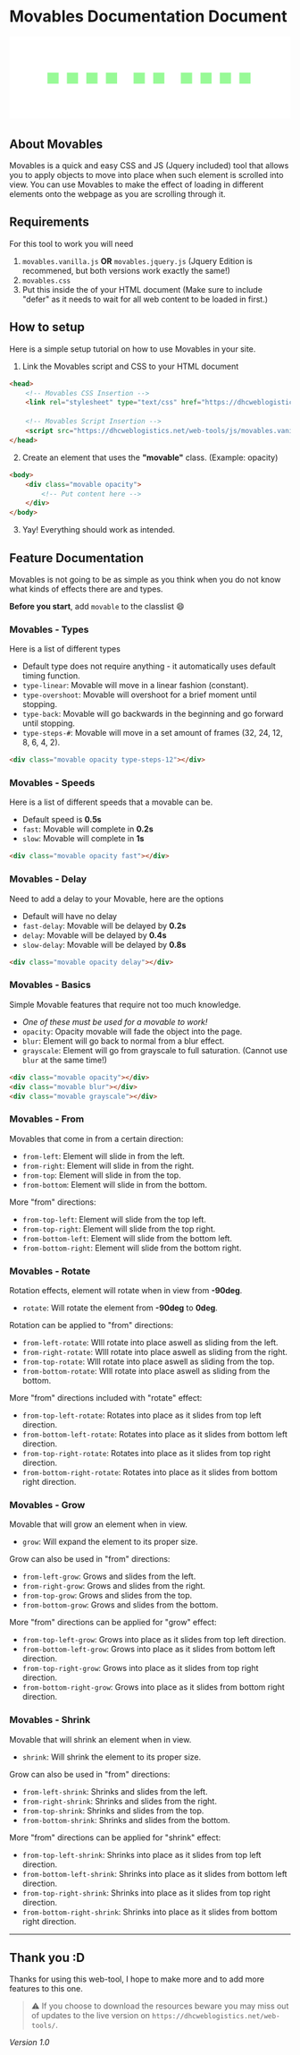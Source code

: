 # Movables Documentation Document

![movables thumbnail](movables_thumb2.gif) 

## About Movables
Movables is a quick and easy CSS and JS (Jquery included) tool that allows you to apply objects to move into place when such 
element is scrolled into view. You can use Movables to make the effect of loading in different elements onto the webpage as you 
are scrolling through it. 

## Requirements
For this tool to work you will need
1. `movables.vanilla.js` **OR** `movables.jquery.js` (Jquery Edition is recommened, but both versions work exactly the same!)
2. `movables.css`
3. Put this inside the **<head>** of your HTML document **<script src="movables.vanilla.js" defer></script>** (Make sure to include "defer" as it needs to wait for all web content to be loaded in first.)

## How to setup
Here is a simple setup tutorial on how to use Movables in your site.

1. Link the Movables script and CSS to your HTML document
```html
<head>
    <!-- Movables CSS Insertion -->
    <link rel="stylesheet" type="text/css" href="https://dhcweblogistics.net/web-tools/css/movables.css">

    <!-- Movables Script Insertion -->
    <script src="https://dhcweblogistics.net/web-tools/js/movables.vanilla.js" defer></script>
</head>
```

2. Create an element that uses the **"movable"** class. (Example: opacity)
```html
<body>
    <div class="movable opacity">
        <!-- Put content here -->
    </div>
</body>
```

3. Yay! Everything should work as intended.

## Feature Documentation
Movables is not going to be as simple as you think when you do not know what kinds of effects there are and types.

**Before you start**, add `movable` to the classlist :smile:

### Movables - Types
Here is a list of different types

- Default type does not require anything - it automatically uses default timing function.
- `type-linear`: Movable will move in a linear fashion (constant).
- `type-overshoot`: Movable will overshoot for a brief moment until stopping.
- `type-back`: Movable will go backwards in the beginning and go forward until stopping.
- `type-steps-#`: Movable will move in a set amount of frames (32, 24, 12, 8, 6, 4, 2).

```html
<div class="movable opacity type-steps-12"></div>
```

### Movables - Speeds
Here is a list of different speeds that a movable can be.

- Default speed is **0.5s**
- `fast`: Movable will complete in **0.2s**
- `slow`: Movable will complete in **1s**

```html
<div class="movable opacity fast"></div>
```

### Movables - Delay
Need to add a delay to your Movable, here are the options

- Default will have no delay
- `fast-delay`: Movable will be delayed by **0.2s**
- `delay`: Movable will be delayed by **0.4s**
- `slow-delay`: Movable will be delayed by **0.8s**
  
```html
<div class="movable opacity delay"></div>
```

### Movables - Basics
Simple Movable features that require not too much knowledge.

- *One of these must be used for a movable to work!*
- `opacity`: Opacity movable will fade the object into the page.
- `blur`: Element will go back to normal from a blur effect.
- `grayscale`: Element will go from grayscale to full saturation. (Cannot use `blur` at the same time!)

```html
<div class="movable opacity"></div>
<div class="movable blur"></div>
<div class="movable grayscale"></div>
```

### Movables - From 
Movables that come in from a certain direction:

- `from-left`: Element will slide in from the left.
- `from-right`: Element will slide in from the right.
- `from-top`: Element will slide in from the top.
- `from-bottom`: Element will slide in from the bottom.

More "from" directions:

- `from-top-left`: Element will slide from the top left.
- `from-top-right`: Element will slide from the top right.
- `from-bottom-left`: Element will slide from the bottom left.
- `from-bottom-right`: Element will slide from the bottom right.

### Movables - Rotate
Rotation effects, element will rotate when in view from **-90deg**.

- `rotate`: Will rotate the element from **-90deg** to **0deg**.

Rotation can be applied to "from" directions:

- `from-left-rotate`: WIll rotate into place aswell as sliding from the left.
- `from-right-rotate`: WIll rotate into place aswell as sliding from the right.
- `from-top-rotate`: WIll rotate into place aswell as sliding from the top.
- `from-bottom-rotate`: WIll rotate into place aswell as sliding from the bottom.

More "from" directions included with "rotate" effect:

- `from-top-left-rotate`: Rotates into place as it slides from top left direction.
- `from-bottom-left-rotate`: Rotates into place as it slides from bottom left direction.
- `from-top-right-rotate`: Rotates into place as it slides from top right direction.
- `from-bottom-right-rotate`: Rotates into place as it slides from bottom right direction.

### Movables - Grow
Movable that will grow an element when in view. 

- `grow`: Will expand the element to its proper size.

Grow can also be used in "from" directions:

- `from-left-grow`: Grows and slides from the left.
- `from-right-grow`: Grows and slides from the right.
- `from-top-grow`: Grows and slides from the top.
- `from-bottom-grow`: Grows and slides from the bottom.

More "from" directions can be applied for "grow" effect:

- `from-top-left-grow`: Grows into place as it slides from top left direction.
- `from-bottom-left-grow`: Grows into place as it slides from bottom left direction.
- `from-top-right-grow`: Grows into place as it slides from top right direction.
- `from-bottom-right-grow`: Grows into place as it slides from bottom right direction.

### Movables - Shrink
Movable that will shrink an element when in view. 

- `shrink`: Will shrink the element to its proper size.

Grow can also be used in "from" directions:

- `from-left-shrink`: Shrinks and slides from the left.
- `from-right-shrink`: Shrinks and slides from the right.
- `from-top-shrink`: Shrinks and slides from the top.
- `from-bottom-shrink`: Shrinks and slides from the bottom.

More "from" directions can be applied for "shrink" effect:

- `from-top-left-shrink`: Shrinks into place as it slides from top left direction.
- `from-bottom-left-shrink`: Shrinks into place as it slides from bottom left direction.
- `from-top-right-shrink`: Shrinks into place as it slides from top right direction.
- `from-bottom-right-shrink`: Shrinks into place as it slides from bottom right direction.

***
## Thank you :D
Thanks for using this web-tool, I hope to make more and to add more features to this
one.

> :warning: If you choose to download the resources beware you may miss out of updates to the live version on `https://dhcweblogistics.net/web-tools/`. 

*Version 1.0*
